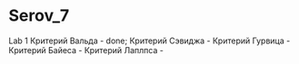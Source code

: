 # Serov_7
Lab 1 
Критерий Вальда - done;
Критерий Сэвиджа -
Критерий Гурвица -
Критерий Байеса -
Критерий Лаплпса -
